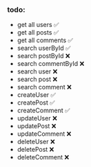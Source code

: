 ### todo:
 - get all users :white_check_mark:
 - get all posts :white_check_mark:
 - get all comments :white_check_mark:
 - search userById :white_check_mark:
 - search postById :x:
 - search commentById :x:
 - search user :x:
 - search post :x:
 - search comment :x:
 - createUser :white_check_mark:
 - createPost :white_check_mark:
 - createComment :white_check_mark:
 - updateUser :x:
 - updatePost :x:
 - updateComment :x:
 - deleteUser :x:
 - deletePost :x:
 - deleteComment :x:
